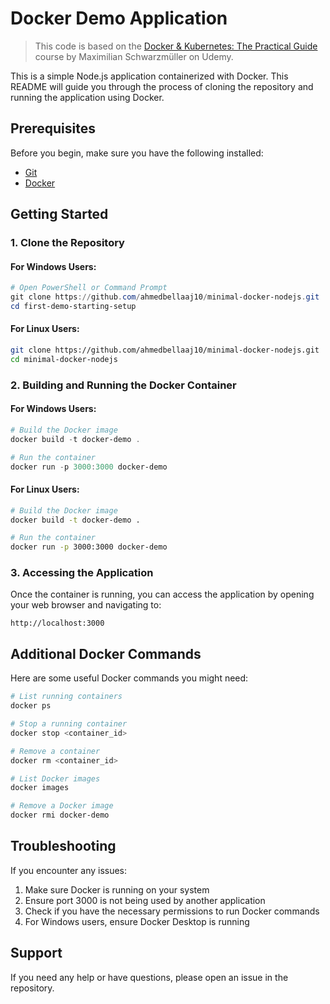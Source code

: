# Docker Demo Application

> This code is based on the [Docker & Kubernetes: The Practical Guide](https://www.udemy.com/course/docker-kubernetes-the-practical-guide) course by Maximilian Schwarzmüller on Udemy.

This is a simple Node.js application containerized with Docker. This README will guide you through the process of cloning the repository and running the application using Docker.

## Prerequisites

Before you begin, make sure you have the following installed:
- [Git](https://git-scm.com/downloads)
- [Docker](https://www.docker.com/products/docker-desktop/)

## Getting Started

### 1. Clone the Repository

#### For Windows Users:
```powershell
# Open PowerShell or Command Prompt
git clone https://github.com/ahmedbellaaj10/minimal-docker-nodejs.git
cd first-demo-starting-setup
```

#### For Linux Users:
```bash
git clone https://github.com/ahmedbellaaj10/minimal-docker-nodejs.git
cd minimal-docker-nodejs
```

### 2. Building and Running the Docker Container

#### For Windows Users:
```powershell
# Build the Docker image
docker build -t docker-demo .

# Run the container
docker run -p 3000:3000 docker-demo
```

#### For Linux Users:
```bash
# Build the Docker image
docker build -t docker-demo .

# Run the container
docker run -p 3000:3000 docker-demo
```

### 3. Accessing the Application

Once the container is running, you can access the application by opening your web browser and navigating to:
```
http://localhost:3000
```

## Additional Docker Commands

Here are some useful Docker commands you might need:

```bash
# List running containers
docker ps

# Stop a running container
docker stop <container_id>

# Remove a container
docker rm <container_id>

# List Docker images
docker images

# Remove a Docker image
docker rmi docker-demo
```

## Troubleshooting

If you encounter any issues:

1. Make sure Docker is running on your system
2. Ensure port 3000 is not being used by another application
3. Check if you have the necessary permissions to run Docker commands
4. For Windows users, ensure Docker Desktop is running

## Support

If you need any help or have questions, please open an issue in the repository. 